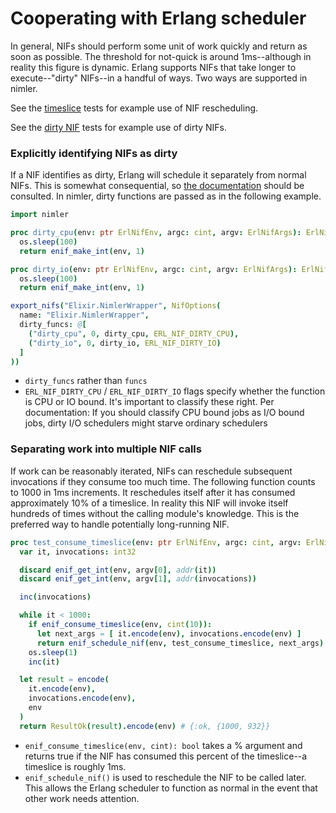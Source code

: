 # Cooperating with Erlang scheduler

In general, NIFs should perform some unit of work quickly and return as soon as possible. The threshold for not-quick is around 1ms--although in reality this figure is dynamic. Erlang supports NIFs that take longer to execute--"dirty" NIFs--in a handful of ways. Two ways are supported in nimler.

See the [timeslice](../tests/timeslice) tests for example use of NIF rescheduling.

See the [dirty NIF](../tests/dirty_nif) tests for example use of dirty NIFs.

### Explicitly identifying NIFs as dirty

If a NIF identifies as dirty, Erlang will schedule it separately from normal NIFs. This is somewhat consequential, so [the documentation](http://erlang.org/doc/man/erl_nif.html) should be consulted. In nimler, dirty functions are passed as in the following example.

```nim
import nimler

proc dirty_cpu(env: ptr ErlNifEnv, argc: cint, argv: ErlNifArgs): ErlNifTerm =
  os.sleep(100)
  return enif_make_int(env, 1)

proc dirty_io(env: ptr ErlNifEnv, argc: cint, argv: ErlNifArgs): ErlNifTerm =
  os.sleep(100)
  return enif_make_int(env, 1)

export_nifs("Elixir.NimlerWrapper", NifOptions(
  name: "Elixir.NimlerWrapper",
  dirty_funcs: @[
    ("dirty_cpu", 0, dirty_cpu, ERL_NIF_DIRTY_CPU),
    ("dirty_io", 0, dirty_io, ERL_NIF_DIRTY_IO)
  ]
))
```

* `dirty_funcs` rather than `funcs`
* `ERL_NIF_DIRTY_CPU` / `ERL_NIF_DIRTY_IO` flags specify whether the function is CPU or IO bound. It's important to classify these right. Per documentation: If you should classify CPU bound jobs as I/O bound jobs, dirty I/O schedulers might starve ordinary schedulers

### Separating work into multiple NIF calls

If work can be reasonably iterated, NIFs can reschedule subsequent invocations if they consume too much time. The following function counts to 1000 in 1ms increments. It reschedules itself after it has consumed approximately 10% of a timeslice. In reality this NIF will invoke itself hundreds of times without the calling module's knowledge. This is the preferred way to handle potentially long-running NIF.

```nim
proc test_consume_timeslice(env: ptr ErlNifEnv, argc: cint, argv: ErlNifArgs): ErlNifTerm =
  var it, invocations: int32

  discard enif_get_int(env, argv[0], addr(it))
  discard enif_get_int(env, argv[1], addr(invocations))

  inc(invocations)

  while it < 1000:
    if enif_consume_timeslice(env, cint(10)):
      let next_args = [ it.encode(env), invocations.encode(env) ]
      return enif_schedule_nif(env, test_consume_timeslice, next_args)
    os.sleep(1)
    inc(it)

  let result = encode(
    it.encode(env),
    invocations.encode(env),
    env
  )
  return ResultOk(result).encode(env) # {:ok, {1000, 932}}
```

* `enif_consume_timeslice(env, cint): bool` takes a % argument and returns true if the NIF has consumed this percent of the timeslice--a timeslice is roughly 1ms.
* `enif_schedule_nif()` is used to reschedule the NIF to be called later. This allows the Erlang scheduler to function as normal in the event that other work needs attention.


